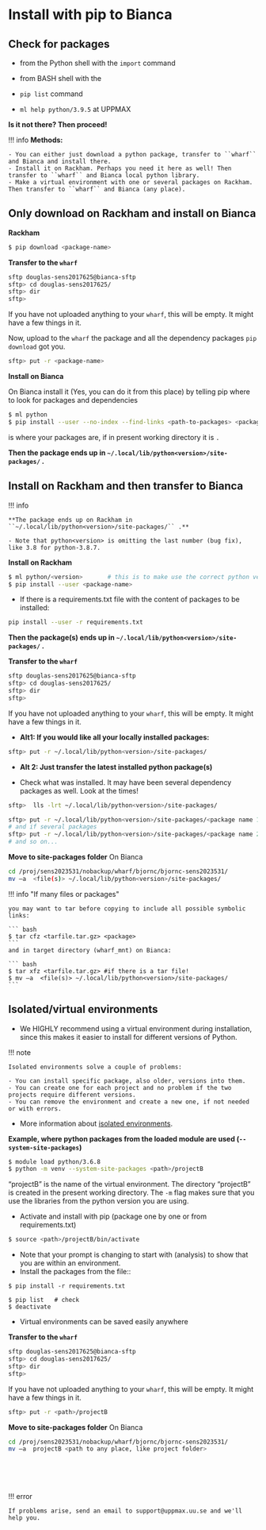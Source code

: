 # Install with pip to Bianca

## Check for packages 
   
- from the Python shell with the ``import`` command
- from BASH shell with the 
	
- ``pip list`` command 
- ``ml help python/3.9.5`` at UPPMAX

**Is it not there? Then proceed!**

!!! info
    **Methods:**
    
    - You can either just download a python package, transfer to ``wharf`` and Bianca and install there.
    - Install it on Rackham. Perhaps you need it here as well! Then transfer to ``wharf`` and Bianca local python library.
    - Make a virtual environment with one or several packages on Rackham. Then transfer to ``wharf`` and Bianca (any place).



## Only download on Rackham and install on Bianca

**Rackham**
``` sh 
$ pip download <package-name>
``` 

**Transfer to the ``wharf``**

``` bash
sftp douglas-sens2017625@bianca-sftp
sftp> cd douglas-sens2017625/
sftp> dir
sftp>
```
If you have not uploaded anything to your ``wharf``, this will be empty. It might have a few things in it.

Now, upload to the ``wharf`` the package <package-name> and all the dependency packages ``pip download`` got you.

``` bash
sftp> put -r <package-name>
```

**Install on Bianca**

On Bianca
install it (Yes, you can do it from this place) by telling pip where to look for packages and dependencies

``` sh 
$ ml python
$ pip install --user --no-index --find-links <path-to-packages> <package-name>
```
<path-to-packages> is where your packages are, if in present working directory it is ``.``

**Then the package ends up in ``~/.local/lib/python<version>/site-packages/`` .**

## Install on Rackham and then transfer to Bianca

!!! info

    **The package ends up on Rackham in ``~/.local/lib/python<version>/site-packages/`` .**

    - Note that python<version> is omitting the last number (bug fix), like 3.8 for python-3.8.7.
    

**Install on Rackham**

``` sh 
$ ml python/<version>		# this is to make use the correct python version and possible dependencies already available
$ pip install --user <package-name>
```
- If there is a requirements.txt file with the content of packages to be installed:

```bash
pip install --user -r requirements.txt
```

**Then the package(s) ends up in ``~/.local/lib/python<version>/site-packages/`` .**

**Transfer to the ``wharf``**

``` bash
sftp douglas-sens2017625@bianca-sftp
sftp> cd douglas-sens2017625/
sftp> dir
sftp>
```
If you have not uploaded anything to your ``wharf``, this will be empty. It might have a few things in it.

- **Alt1: If you would like all your locally installed packages:**

``` bash
sftp> put -r ~/.local/lib/python<version>/site-packages/
```

- **Alt 2: Just transfer the latest installed python package(s)**

- Check what was installed. It may have been several dependency packages as well. Look at the times!

``` bash
sftp>  lls -lrt ~/.local/lib/python<version>/site-packages/
```

``` bash
sftp> put -r ~/.local/lib/python<version>/site-packages/<package name 1>
# and if several packages
sftp> put -r ~/.local/lib/python<version>/site-packages/<package name 2>
# and so on...
```

**Move to site-packages folder**
On Bianca

``` bash
cd /proj/sens2023531/nobackup/wharf/bjornc/bjornc-sens2023531/
mv –a  <file(s)> ~/.local/lib/python<version>/site-packages/
```

!!! info "If many files or packages"

    you may want to tar before copying to include all possible symbolic links:

    ``` bash
    $ tar cfz <tarfile.tar.gz> <package>
    ```
    and in target directory (wharf_mnt) on Bianca:

    ``` bash 
    $ tar xfz <tarfile.tar.gz> #if there is a tar file!
    $ mv –a  <file(s)> ~/.local/lib/python<version>/site-packages/
    ```


## Isolated/virtual environments

- We HIGHLY recommend using a virtual environment during installation, since this makes it easier to install for different versions of Python.  

!!! note
   
    Isolated environments solve a couple of problems:
   
    - You can install specific package, also older, versions into them.
    - You can create one for each project and no problem if the two projects require different versions.
    - You can remove the environment and create a new one, if not needed or with errors.

- More information about [isolated environments](https://uppmax.github.io/HPC-python/isolated.html). 

**Example, where python packages from the loaded module are used (``--system-site-packages``)**

``` bash
$ module load python/3.6.8
$ python -m venv --system-site-packages <path>/projectB
```

“projectB” is the name of the virtual environment. The directory “projectB” is created in the present working directory. The ``-m`` flag makes sure that you use the libraries from the python version you are using.	

- Activate and install with pip (package one by one or from requirements.txt)

``` bash
$ source <path>/projectB/bin/activate
```
- Note that your prompt is changing to start with (analysis) to show that you are within an environment.
- Install the packages from the file::

```
$ pip install -r requirements.txt

$ pip list   # check
$ deactivate
```

- Virtual environments can be saved easily anywhere
	
**Transfer to the ``wharf``**

``` bash
sftp douglas-sens2017625@bianca-sftp
sftp> cd douglas-sens2017625/
sftp> dir
sftp>
```
If you have not uploaded anything to your ``wharf``, this will be empty. It might have a few things in it.

``` bash
sftp> put -r <path>/projectB
```

**Move to site-packages folder**
On Bianca

``` bash
cd /proj/sens2023531/nobackup/wharf/bjornc/bjornc-sens2023531/
mv –a  projectB <path to any place, like project folder>
```

<br><br><br>

!!! error

    If problems arise, send an email to support@uppmax.uu.se and we'll help you.
    

